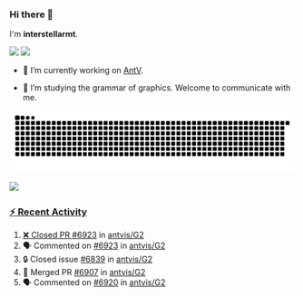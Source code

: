 ### Hi there 👋

I'm **interstellarmt**.

[![](https://img.shields.io/endpoint?url=https://awards.antv.vision/interstellarmt-g2-contributor.json)](https://github.com/antvis/g2)
[![](https://img.shields.io/endpoint?url=https://awards.antv.vision/interstellarmt-gpt-vis-contributor.json)](https://github.com/antvis/gpt-vis)

- 🔭 I’m currently working on [AntV](https://github.com/antvis).

- 📖 I’m studying the grammar of graphics. Welcome to communicate with me.

![](https://raw.githubusercontent.com/interstellarmt/interstellarmt/refs/heads/output/github-contribution-grid-snake.svg)
<div>
  <a href="https://github.com/interstellarmt">
  <img height="180em" src="https://github-readme-stats-eight-theta.vercel.app/api?username=interstellarmt&show_icons=true&include_all_commits=true&count_private=true&theme=tokyonight"/>
</div>
    
### :zap: Recent Activity

<!--START_SECTION:activity-->
1. ❌ Closed PR [#6923](https://github.com/antvis/G2/pull/6923) in [antvis/G2](https://github.com/antvis/G2)
2. 🗣 Commented on [#6923](https://github.com/antvis/G2/pull/6923#issuecomment-2903608418) in [antvis/G2](https://github.com/antvis/G2)
3. 🔒 Closed issue [#6839](https://github.com/antvis/G2/issues/6839) in [antvis/G2](https://github.com/antvis/G2)
4. 🎉 Merged PR [#6907](https://github.com/antvis/G2/pull/6907) in [antvis/G2](https://github.com/antvis/G2)
5. 🗣 Commented on [#6920](https://github.com/antvis/G2/issues/6920#issuecomment-2903597538) in [antvis/G2](https://github.com/antvis/G2)
<!--END_SECTION:activity-->

